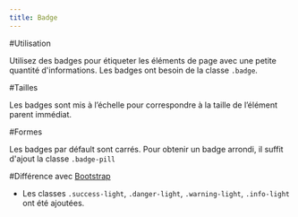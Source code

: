 ```yaml
---
title: Badge
---
```


#Utilisation

Utilisez des badges pour étiqueter les éléments de page avec une petite quantité d'informations. Les badges ont besoin de la classe <code>.badge</code>. 

#Tailles

Les badges sont mis à l’échelle pour correspondre à la taille de l’élément parent immédiat.

#Formes

Les badges par défault sont carrés. Pour obtenir un badge arrondi, il suffit d'ajout la classe <code>.badge-pill</code>


#Différence avec [Bootstrap](https://getbootstrap.com/docs/4.3/components/badge/)

* Les classes <code>.success-light</code>, <code>.danger-light</code>,  <code>.warning-light</code>,  <code>.info-light</code> ont été ajoutées.